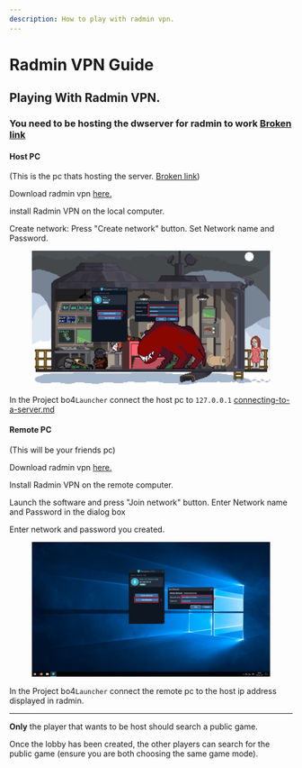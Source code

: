 ```yaml
---
description: How to play with radmin vpn.
---
```


# Radmin VPN Guide

## Playing With Radmin VPN.

### You need to be hosting the dwserver for radmin to work [Broken link](broken-reference "mention")

#### Host PC&#x20;

(This is the pc thats hosting the server. [Broken link](broken-reference "mention"))



Download radmin vpn [here.](https://www.radmin-vpn.com/)

install Radmin VPN on the local computer.

Create network: Press "Create network" button. Set Network name and Password.

<figure><img src="../.gitbook/assets/image (2).png" alt=""><figcaption></figcaption></figure>

In the Project bo4`Launcher` connect the host pc to `127.0.0.1`  [connecting-to-a-server.md](../launcher-guide/connecting-to-a-server.md "mention")



#### Remote PC

(This will be your friends pc)



Download radmin vpn [here.](https://www.radmin-vpn.com/)

Install Radmin VPN on the remote computer.

Launch the software and press "Join network" button. Enter Network name and Password in the dialog box

Enter network and password you created.

<figure><img src="../.gitbook/assets/image (3).png" alt=""><figcaption></figcaption></figure>

In the Project bo4`Launcher` connect the remote pc to the host ip address displayed in radmin.

***

**Only** the player that wants to be host should search a public game.

Once the lobby has been created, the other players can search for the public game (ensure you are both choosing the same game mode).

